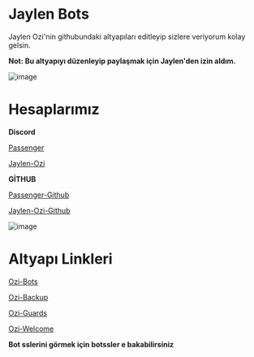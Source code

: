 # Jaylen Bots

Jaylen Ozi'nin githubundaki altyapıları editleyip sizlere veriyorum kolay gelsin.

**Not: Bu altyapıyı düzenleyip paylaşmak için Jaylen'den izin aldım.**

![image](https://user-images.githubusercontent.com/73097560/115834477-dbab4500-a447-11eb-908a-139a6edaec5c.gif)

# Hesaplarımız
__Discord__

[Passenger](https://discord.com/users/798257622033367070)

[Jaylen-Ozi](https://discord.com/users/612688335944679600)

__GİTHUB__

[Passenger-Github](https://github.com/Passengerrr)

[Jaylen-Ozi-Github](https://github.com/JaylenOzi)

![image](https://user-images.githubusercontent.com/73097560/115834477-dbab4500-a447-11eb-908a-139a6edaec5c.gif)

# Altyapı Linkleri

[Ozi-Bots](https://github.com/JaylenOzi/Ozi-Bots)

[Ozi-Backup](https://github.com/JaylenOzi/Ozi-Backup)

[Ozi-Guards](https://github.com/JaylenOzi/Ozi-Guards)

[Ozi-Welcome](https://github.com/JaylenOzi/Ozi-Welcome)

**Bot sslerini görmek için botssler e bakabilirsiniz**
